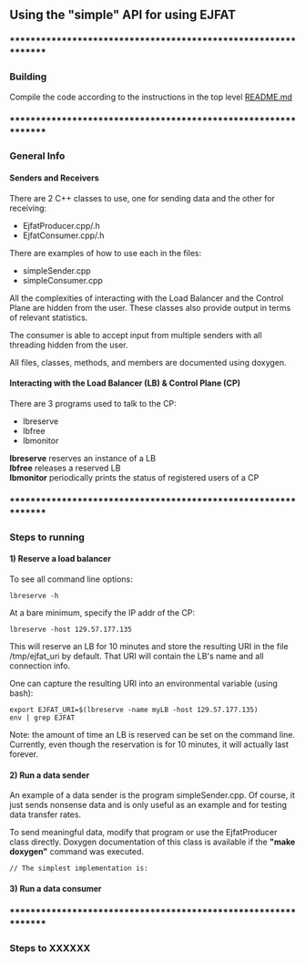 ## Using the "simple" API for using EJFAT

### **************************************************************
### Building

  Compile the code according to the instructions in the top level
  [README.md](../README.md)



### **************************************************************
### General Info

  #### Senders and Receivers

There are 2 C++ classes to use, one for sending data and the other for receiving:

 - EjfatProducer.cpp/.h
 - EjfatConsumer.cpp/.h
 
 
 There are examples of how to use each in the files:
 
  - simpleSender.cpp
  - simpleConsumer.cpp
  
  All the complexities of interacting with the Load Balancer and the Control Plane
  are hidden from the user. These classes also provide output in terms of
  relevant statistics.
  
  The consumer is able to accept input from multiple senders with all threading
  hidden from the user.
  
  All files, classes, methods, and members are documented using doxygen.
  
  #### Interacting with the Load Balancer (LB) & Control Plane (CP)

There are 3 programs used to talk to the CP:

 - lbreserve
 - lbfree
 - lbmonitor
 
 **lbreserve** reserves an instance of a LB  
 **lbfree** releases a reserved LB  
 **lbmonitor** periodically prints the status of registered users of a CP
 
### **************************************************************
### Steps to running
 
  #### 1) Reserve a load balancer
  
  To see all command line options:

    lbreserve -h  

  At a bare minimum, specify the IP addr of the CP:

    lbreserve -host 129.57.177.135
    
  This will reserve an LB for 10 minutes and store the resulting URI
  in the file /tmp/ejfat_uri by default. That URI will contain the LB's name
  and all connection info. 
    
  One can capture the resulting URI into an environmental variable (using bash):
    
    export EJFAT_URI=$(lbreserve -name myLB -host 129.57.177.135)  
    env | grep EJFAT
 
 Note: the amount of time an LB is reserved can be set on the command line.
 Currently, even though the reservation is for 10 minutes, it will actually
 last forever.
 
 #### 2) Run a data sender
 
 An example of a data sender is the program simpleSender.cpp.
 Of course, it just sends nonsense data and is only useful as an example and
 for testing data transfer rates.  
 
 To send meaningful data, modify that program or use the EjfatProducer class
 directly. Doxygen documentation of this class is available if the
 **"make doxygen"** command was executed.
 
 
    // The simplest implementation is:
        
         
        
 #### 3) Run a data consumer
 
 
 




 ### **************************************************************
 ### Steps to XXXXXX

  

